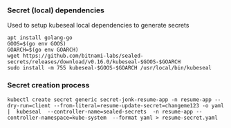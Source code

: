 ### Secret (local) dependencies

Used to setup kubeseal local dependencies to generate secrets

```
apt install golang-go
GOOS=$(go env GOOS)
GOARCH=$(go env GOARCH)
wget https://github.com/bitnami-labs/sealed-secrets/releases/download/v0.16.0/kubeseal-$GOOS-$GOARCH
sudo install -m 755 kubeseal-$GOOS-$GOARCH /usr/local/bin/kubeseal
```

### Secret creation process

```
kubectl create secret generic secret-jonk-resume-app -n resume-app --dry-run=client --from-literal=resume-update-secret=changeme123 -o yaml |  kubeseal  --controller-name=sealed-secrets  -n resume-app --controller-namespace=kube-system  --format yaml > resume-secret.yaml
```
